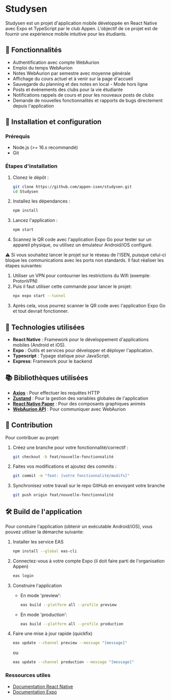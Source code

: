 # Studysen

Studysen est un projet d'application mobile développée en React Native avec Expo et TypeScript par le club Appen. L'objectif de ce projet est de fournir une expérience mobile intuitive pour les étudiants.

## 🎯 Fonctionnalités

-   Authentification avec compte WebAurion
-   Emploi du temps WebAurion
-   Notes WebAurion par semestre avec moyenne générale
-   Affichage du cours actuel et à venir sur la page d'accueil
-   Sauvegarde du planning et des notes en local - Mode hors ligne
-   Posts et événements des clubs pour la vie étudiante 
-   Notifications rappels de cours et pour les nouveaux posts de clubs
-   Demande de nouvelles fonctionnalités et rapports de bugs directement depuis l'application 

## 🚀 Installation et configuration

### Prérequis

-   Node.js (>= 16.x recommandé)
-   Git

### Étapes d'installation

1. Clonez le dépôt :
    ```bash
    git clone https://github.com/appen-isen/studysen.git
    cd Studysen
    ```
2. Installez les dépendances :
    ```bash
    npm install
    ```
3. Lancez l'application :
    ```bash
    npm start
    ```
4. Scannez le QR code avec l'application Expo Go pour tester sur un appareil physique, ou utilisez un émulateur Android/iOS configuré.

⚠️ Si vous souhaitez lancer le projet sur le réseau de l'ISEN, puisque celui-ci bloque les communications avec les ports non standards. Il faut réaliser les étapes suivantes:

1. Utiliser un VPN pour contourner les restrictions du Wifi (exemple: ProtonVPN)
2. Puis il faut utiliser cette commande pour lancer le projet:
    ```bash
    npx expo start --tunnel
    ```
3. Après cela, vous pourrez scanner le QR code avec l'application Expo Go et tout devrait fonctionner.

## 🤖 Technologies utilisées

-   **React Native** : Framework pour le développement d'applications mobiles (Android et iOS).
-   **Expo** : Outils et services pour développer et déployer l'application.
-   **Typescript** : Typage statique pour JavaScript.
-   **Express**: Framework pour le backend

## 📚 Bibliothèques utilisées

-   **[Axios](https://github.com/axios/axios)** : Pour effectuer les requêtes HTTP
-   **[Zustand](https://github.com/pmndrs/zustand)** : Pour la gestion des variables globales de l'application
-   **[React Native Paper](https://github.com/callstack/react-native-paper)** : Pour des composants graphiques animés
-   **[WebAurion API](https://github.com/dd060606/WebAurion-API)** : Pour communiquer avec WebAurion

## 🤝 Contribution

Pour contribuer au projet:

1. Créez une branche pour votre fonctionnalité/correctif :

    ```bash
    git checkout -b feat/nouvelle-fonctionnalité
    ```

2. Faites vos modifications et ajoutez des commits :

    ```bash
    git commit -m "feat: [votre fonctionnalité/modifs]"
    ```

3. Synchronisez votre travail sur le repo GitHub en envoyant votre branche

    ```bash
    git push origin feat/nouvelle-fonctionnalité
    ```

## 🛠️ Build de l'application

Pour constuire l'application (obtenir un exécutable Android/iOS), vous pouvez utiliser la démarche suivante:

1. Installer les service EAS

    ```bash
    npm install --global eas-cli
    ```

2. Connectez-vous à votre compte Expo (il doit faire parti de l'organisation Appen)

    ```bash
    eas login
    ```

3. Construire l'application

    - En mode 'preview':

        ```bash
        eas build --platform all --profile preview
        ```

    - En mode 'production':

        ```bash
        eas build --platform all --profile production
        ```

4. Faire une mise à jour rapide (quickfix)

    ```bash
    eas update --channel preview --message "[message]"
    ```

    ou

    ```bash
    eas update --channel production --message "[message]"
    ```

### Ressources utiles

-   [Documentation React Native](https://reactnative.dev/docs/getting-started)
-   [Documentation Expo](https://docs.expo.dev)
